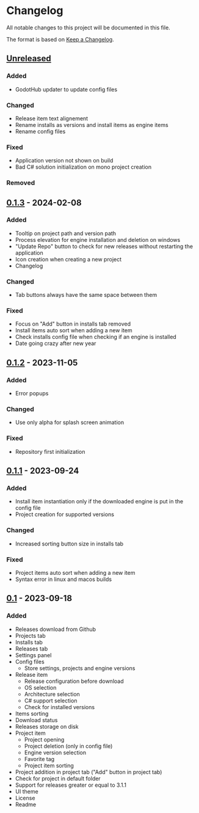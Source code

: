 # Changelog

All notable changes to this project will be documented in this file.

The format is based on [Keep a Changelog](https://keepachangelog.com/en/1.0.0/).

## [Unreleased]

### Added
- GodotHub updater to update config files

### Changed
- Release item text alignement
- Rename installs as versions and install items as engine items
- Rename config files

### Fixed
- Application version not shown on build
- Bad C# solution initialization on mono project creation

### Removed


## [0.1.3] - 2024-02-08

### Added
- Tooltip on project path and version path
- Process elevation for engine installation and deletion on windows
- "Update Repo" button to check for new releases without restarting the application
- Icon creation when creating a new project
- Changelog

### Changed
- Tab buttons always have the same space between them

### Fixed
- Focus on "Add" button in installs tab removed
- Install items auto sort when adding a new item
- Check installs config file when checking if an engine is installed
- Date going crazy after new year

## [0.1.2] - 2023-11-05

### Added
- Error popups

### Changed
- Use only alpha for splash screen animation

### Fixed
- Repository first initialization

## [0.1.1] - 2023-09-24

### Added
- Install item instantiation only if the downloaded engine is put in the config file
- Project creation for supported versions

### Changed
- Increased sorting button size in installs tab

### Fixed
- Project items auto sort when adding a new item
- Syntax error in linux and macos builds

## [0.1] - 2023-09-18

### Added
- Releases download from Github
- Projects tab
- Installs tab
- Releases tab
- Settings panel
- Config files
    * Store settings, projects and engine versions
- Release item
    * Release configuration before download
    * OS selection
    * Architecture selection
    * C# support selection
    * Check for installed versions
- Items sorting
- Download status
- Releases storage on disk
- Project item
    * Project opening
    * Project deletion (only in config file)
    * Engine version selection
    * Favorite tag
    * Project item sorting
- Project addition in project tab ("Add" button in project tab)
- Check for project in default folder
- Support for releases greater or equal to 3.1.1
- UI theme
- License
- Readme

[unreleased]: https://github.com/Astral-Sheep/GodotHub/compare/0.1.3...HEAD
[0.1.3]: https://github.com/Astral-Sheep/GodotHub/compare/0.1.2...0.1.3
[0.1.2]: https://github.com/Astral-Sheep/GodotHub/compare/0.1.1...0.1.2
[0.1.1]: https://github.com/Astral-Sheep/GodotHub/compare/0.1...0.1.1
[0.1]: https://github.com/Astral-Sheep/GodotHub/releases/tag/0.1

